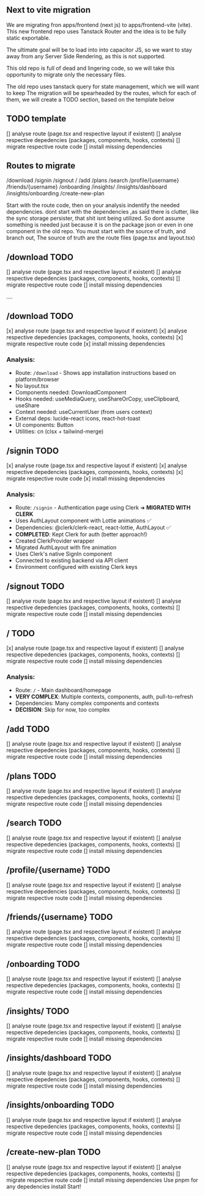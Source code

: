 ## Next to vite migration 
We are migrating fron apps/frontend (next js) to apps/frontend-vite (vite).
This new frontend repo uses Tanstack Router and the idea is to be fully static exportable.

The ultimate goal will be to load into into capacitor JS, so we want to stay away from any Server Side Rendering, as this is not supported.

This old repo is full of dead and lingering code, so we will take this opportunity to migrate only the necessary files.

The old repo uses tanstack query for state management, which we will want to keep
The migration will be spearheaded by the routes, which for each of them, we will create a TODO section, based on the template below

## TODO template

[] analyse route (page.tsx and respective layout if existent)
[] analyse respective depedencies (packages, components, hooks, contexts)
[] migrate respective route code
[] install missing dependencies


## Routes to migrate

/download
/signin
/signout
/ 
/add
/plans
/search
/profile/{username}
/friends/{username}
/onboarding
/insights/
/insights/dashboard
/insights/onboarding
/create-new-plan

Start with the route code, then on your analysis indentify the needed dependencies. dont start with the dependencies ,as said there is clutter, like the sync storage persister, that shit isnt being utilized. So dont assume
  something is needed just because it is on the package json or even in one component in the old repo. You must start with the source of truth, and branch out, The source of truth are the route files (page.tsx and layout.tsx)

## /download TODO

[] analyse route (page.tsx and respective layout if existent)
[] analyse respective depedencies (packages, components, hooks, contexts)
[] migrate respective route code
[] install missing dependencies

....

## /download TODO

[x] analyse route (page.tsx and respective layout if existent)
[x] analyse respective depedencies (packages, components, hooks, contexts)
[x] migrate respective route code
[x] install missing dependencies

### Analysis:
- Route: `/download` - Shows app installation instructions based on platform/browser
- No layout.tsx
- Components needed: DownloadComponent
- Hooks needed: useMediaQuery, useShareOrCopy, useClipboard, useShare
- Context needed: useCurrentUser (from users context)
- External deps: lucide-react icons, react-hot-toast
- UI components: Button
- Utilities: cn (clsx + tailwind-merge)

## /signin TODO

[x] analyse route (page.tsx and respective layout if existent)
[x] analyse respective depedencies (packages, components, hooks, contexts)
[x] migrate respective route code
[x] install missing dependencies

### Analysis:
- Route: `/signin` - Authentication page using Clerk ➜ **MIGRATED WITH CLERK**
- Uses AuthLayout component with Lottie animations ✅
- Dependencies: @clerk/clerk-react, react-lottie, AuthLayout ✅
- **COMPLETED**: Kept Clerk for auth (better approach!)
- Created ClerkProvider wrapper
- Migrated AuthLayout with fire animation
- Uses Clerk's native SignIn component
- Connected to existing backend via API client
- Environment configured with existing Clerk keys
## /signout TODO

[] analyse route (page.tsx and respective layout if existent)
[] analyse respective depedencies (packages, components, hooks, contexts)
[] migrate respective route code
[] install missing dependencies
## / TODO

[x] analyse route (page.tsx and respective layout if existent)
[] analyse respective depedencies (packages, components, hooks, contexts)
[] migrate respective route code
[] install missing dependencies

### Analysis:
- Route: `/` - Main dashboard/homepage
- **VERY COMPLEX**: Multiple contexts, components, auth, pull-to-refresh
- Dependencies: Many complex components and contexts
- **DECISION**: Skip for now, too complex
## /add TODO

[] analyse route (page.tsx and respective layout if existent)
[] analyse respective depedencies (packages, components, hooks, contexts)
[] migrate respective route code
[] install missing dependencies
## /plans TODO

[] analyse route (page.tsx and respective layout if existent)
[] analyse respective depedencies (packages, components, hooks, contexts)
[] migrate respective route code
[] install missing dependencies
## /search TODO

[] analyse route (page.tsx and respective layout if existent)
[] analyse respective depedencies (packages, components, hooks, contexts)
[] migrate respective route code
[] install missing dependencies
## /profile/{username} TODO

[] analyse route (page.tsx and respective layout if existent)
[] analyse respective depedencies (packages, components, hooks, contexts)
[] migrate respective route code
[] install missing dependencies
## /friends/{username} TODO

[] analyse route (page.tsx and respective layout if existent)
[] analyse respective depedencies (packages, components, hooks, contexts)
[] migrate respective route code
[] install missing dependencies
## /onboarding TODO

[] analyse route (page.tsx and respective layout if existent)
[] analyse respective depedencies (packages, components, hooks, contexts)
[] migrate respective route code
[] install missing dependencies
## /insights/ TODO

[] analyse route (page.tsx and respective layout if existent)
[] analyse respective depedencies (packages, components, hooks, contexts)
[] migrate respective route code
[] install missing dependencies
## /insights/dashboard TODO

[] analyse route (page.tsx and respective layout if existent)
[] analyse respective depedencies (packages, components, hooks, contexts)
[] migrate respective route code
[] install missing dependencies
## /insights/onboarding TODO

[] analyse route (page.tsx and respective layout if existent)
[] analyse respective depedencies (packages, components, hooks, contexts)
[] migrate respective route code
[] install missing dependencies
## /create-new-plan TODO

[] analyse route (page.tsx and respective layout if existent)
[] analyse respective depedencies (packages, components, hooks, contexts)
[] migrate respective route code
[] install missing dependencies
Use pnpm for any depedencies install
Start!